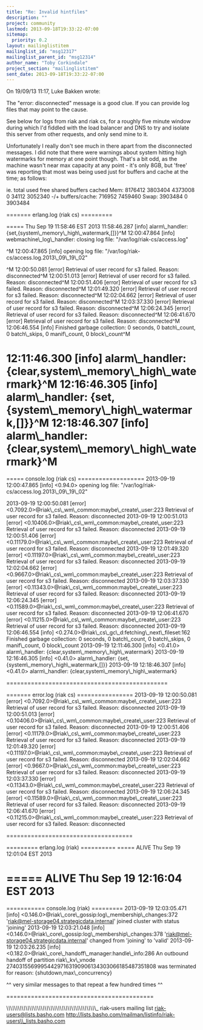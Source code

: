 ```yaml
---
title: "Re: Invalid hintfiles"
description: ""
project: community
lastmod: 2013-09-18T19:33:22-07:00
sitemap:
  priority: 0.2
layout: mailinglistitem
mailinglist_id: "msg12317"
mailinglist_parent_id: "msg12314"
author_name: "Toby Corkindale"
project_section: "mailinglistitem"
sent_date: 2013-09-18T19:33:22-07:00
---
```




On 19/09/13 11:17, Luke Bakken wrote:

The "error: disconnected" message is a good clue. If you can provide
log files that may point to the cause.


See below for logs from riak and riak cs, for a roughly five minute 
window during which I'd fiddled with the load balancer and DNS to try 
and isolate this server from other requests, and only send mine to it.


Unfortunately I really don't see much in there apart from the 
disconnected messages. I did note that there were warnings about system 
hitting high watermarks for memory at one point though. That's a bit 
odd, as the machine wasn't near max capacity at any point - it's only 
8GB, but 'free' was reporting that most was being used just for buffers 
and cache at the time; as follows:


ie.
 total used free shared buffers cached
Mem: 8176412 3803404 4373008 0 34112 3052340
-/+ buffers/cache: 716952 7459460
Swap: 3903484 0 3903484


======= erlang.log (riak cs) =========

===== Thu Sep 19 11:58:46 EST 2013
11:58:46.287 [info] alarm\\_handler: {set,{system\\_memory\\_high\\_watermark,[]}}^M
12:00:47.864 [info] webmachine\\_log\\_handler: closing log file: 
"/var/log/riak-cs/access.log"

^M
12:00:47.865 [info] opening log file: 
"/var/log/riak-cs/access.log.2013\\_09\\_19\\_02"

^M
12:00:50.081 [error] Retrieval of user record for s3 failed. Reason: 
disconnected^M
12:00:51.013 [error] Retrieval of user record for s3 failed. Reason: 
disconnected^M
12:00:51.406 [error] Retrieval of user record for s3 failed. Reason: 
disconnected^M
12:01:49.320 [error] Retrieval of user record for s3 failed. Reason: 
disconnected^M
12:02:04.662 [error] Retrieval of user record for s3 failed. Reason: 
disconnected^M
12:03:37.330 [error] Retrieval of user record for s3 failed. Reason: 
disconnected^M
12:06:24.345 [error] Retrieval of user record for s3 failed. Reason: 
disconnected^M
12:06:41.670 [error] Retrieval of user record for s3 failed. Reason: 
disconnected^M
12:06:46.554 [info] Finished garbage collection: 0 seconds, 0 
batch\\_count, 0 batch\\_skips, 0 manif\\_count, 0 block\\_count^M

12:11:46.300 [info] alarm\\_handler: {clear,system\\_memory\\_high\\_watermark}^M
12:16:46.305 [info] alarm\\_handler: {set,{system\\_memory\\_high\\_watermark,[]}}^M
12:18:46.307 [info] alarm\\_handler: {clear,system\\_memory\\_high\\_watermark}^M
========================================


===== console.log (riak cs) ===================
2013-09-19 12:00:47.865 [info] &lt;0.94.0&gt; opening log file: 
"/var/log/riak-cs/access.log.2013\\_09\\_19\\_02"


2013-09-19 12:00:50.081 [error] 
&lt;0.7092.0&gt;@riak\\_cs\\_wm\\_common:maybe\\_create\\_user:223 Retrieval of user 
record for s3 failed. Reason: disconnected
2013-09-19 12:00:51.013 [error] 
&lt;0.10406.0&gt;@riak\\_cs\\_wm\\_common:maybe\\_create\\_user:223 Retrieval of user 
record for s3 failed. Reason: disconnected
2013-09-19 12:00:51.406 [error] 
&lt;0.11179.0&gt;@riak\\_cs\\_wm\\_common:maybe\\_create\\_user:223 Retrieval of user 
record for s3 failed. Reason: disconnected
2013-09-19 12:01:49.320 [error] 
&lt;0.11197.0&gt;@riak\\_cs\\_wm\\_common:maybe\\_create\\_user:223 Retrieval of user 
record for s3 failed. Reason: disconnected
2013-09-19 12:02:04.662 [error] 
&lt;0.9667.0&gt;@riak\\_cs\\_wm\\_common:maybe\\_create\\_user:223 Retrieval of user 
record for s3 failed. Reason: disconnected
2013-09-19 12:03:37.330 [error] 
&lt;0.11343.0&gt;@riak\\_cs\\_wm\\_common:maybe\\_create\\_user:223 Retrieval of user 
record for s3 failed. Reason: disconnected
2013-09-19 12:06:24.345 [error] 
&lt;0.11589.0&gt;@riak\\_cs\\_wm\\_common:maybe\\_create\\_user:223 Retrieval of user 
record for s3 failed. Reason: disconnected
2013-09-19 12:06:41.670 [error] 
&lt;0.11215.0&gt;@riak\\_cs\\_wm\\_common:maybe\\_create\\_user:223 Retrieval of user 
record for s3 failed. Reason: disconnected
2013-09-19 12:06:46.554 [info] 
&lt;0.274.0&gt;@riak\\_cs\\_gc\\_d:fetching\\_next\\_fileset:162 Finished garbage 
collection: 0 seconds, 0 batch\\_count, 0 batch\\_skips, 0 manif\\_count, 0 
block\\_count
2013-09-19 12:11:46.300 [info] &lt;0.41.0&gt; alarm\\_handler: 
{clear,system\\_memory\\_high\\_watermark}
2013-09-19 12:16:46.305 [info] &lt;0.41.0&gt; alarm\\_handler: 
{set,{system\\_memory\\_high\\_watermark,[]}}
2013-09-19 12:18:46.307 [info] &lt;0.41.0&gt; alarm\\_handler: 
{clear,system\\_memory\\_high\\_watermark}

==============================================



======= error.log (riak cs) ================
2013-09-19 12:00:50.081 [error] 
&lt;0.7092.0&gt;@riak\\_cs\\_wm\\_common:maybe\\_create\\_user:223 Retrieval of user 
record for s3 failed. Reason: disconnected
2013-09-19 12:00:51.013 [error] 
&lt;0.10406.0&gt;@riak\\_cs\\_wm\\_common:maybe\\_create\\_user:223 Retrieval of user 
record for s3 failed. Reason: disconnected
2013-09-19 12:00:51.406 [error] 
&lt;0.11179.0&gt;@riak\\_cs\\_wm\\_common:maybe\\_create\\_user:223 Retrieval of user 
record for s3 failed. Reason: disconnected
2013-09-19 12:01:49.320 [error] 
&lt;0.11197.0&gt;@riak\\_cs\\_wm\\_common:maybe\\_create\\_user:223 Retrieval of user 
record for s3 failed. Reason: disconnected
2013-09-19 12:02:04.662 [error] 
&lt;0.9667.0&gt;@riak\\_cs\\_wm\\_common:maybe\\_create\\_user:223 Retrieval of user 
record for s3 failed. Reason: disconnected
2013-09-19 12:03:37.330 [error] 
&lt;0.11343.0&gt;@riak\\_cs\\_wm\\_common:maybe\\_create\\_user:223 Retrieval of user 
record for s3 failed. Reason: disconnected
2013-09-19 12:06:24.345 [error] 
&lt;0.11589.0&gt;@riak\\_cs\\_wm\\_common:maybe\\_create\\_user:223 Retrieval of user 
record for s3 failed. Reason: disconnected
2013-09-19 12:06:41.670 [error] 
&lt;0.11215.0&gt;@riak\\_cs\\_wm\\_common:maybe\\_create\\_user:223 Retrieval of user 
record for s3 failed. Reason: disconnected

====================================



========= erlang.log (riak) ==========
===== ALIVE Thu Sep 19 12:01:04 EST 2013

===== ALIVE Thu Sep 19 12:16:04 EST 2013
======================================


=========== console.log (riak) =========
2013-09-19 12:03:05.471 [info] 
&lt;0.146.0&gt;@riak\\_core\\_gossip:log\\_membership\\_changes:372 
'riak@mel-storage04.strategicdata.internal' joined cluster with status 
'joining'
2013-09-19 12:03:21.048 [info] 
&lt;0.146.0&gt;@riak\\_core\\_gossip:log\\_membership\\_changes:378 
'riak@mel-storage04.strategicdata.internal' changed from 'joining' to 
'valid'
2013-09-19 12:03:26.235 [info] 
&lt;0.182.0&gt;@riak\\_core\\_handoff\\_manager:handle\\_info:286 An outbound handoff 
of partition riak\\_kv\\_vnode 
274031556999544297163190906134303066185487351808 was terminated for 
reason: {shutdown,max\\_concurrency}


^^ very similar messages to that repeat a few hundred times ^^

==========================================

\\_\\_\\_\\_\\_\\_\\_\\_\\_\\_\\_\\_\\_\\_\\_\\_\\_\\_\\_\\_\\_\\_\\_\\_\\_\\_\\_\\_\\_\\_\\_\\_\\_\\_\\_\\_\\_\\_\\_\\_\\_\\_\\_\\_\\_\\_\\_
riak-users mailing list
riak-users@lists.basho.com
http://lists.basho.com/mailman/listinfo/riak-users\\_lists.basho.com

